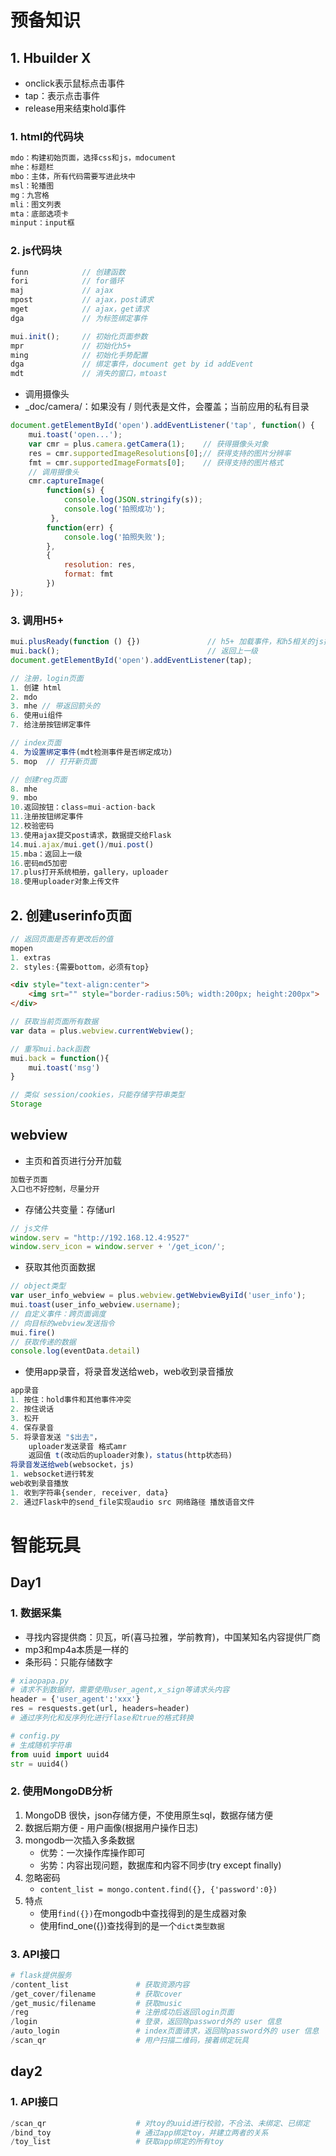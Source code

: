 # 预备知识

## 1. Hbuilder X

-   onclick表示鼠标点击事件
-   tap：表示点击事件
-   release用来结束hold事件

### 1. html的代码块

```css
mdo：构建初始页面，选择css和js，mdocument
mhe：标题栏
mbo：主体，所有代码需要写进此块中
msl：轮播图
mg：九宫格
mli：图文列表
mta：底部选项卡
minput：input框
```

### 2. js代码块

```js
funn			// 创建函数
fori			// for循环
maj				// ajax
mpost			// ajax，post请求
mget			// ajax，get请求
dga				// 为标签绑定事件
```

```js
mui.init();		// 初始化页面参数
mpr				// 初始化h5+
ming			// 初始化手势配置
dga				// 绑定事件，document get by id addEvent
mdt				// 消失的窗口，mtoast
```

-   调用摄像头
-   _doc/camera/：如果没有 / 则代表是文件，会覆盖；当前应用的私有目录

```js
document.getElementById('open').addEventListener('tap', function() {
    mui.toast('open...');
    var cmr = plus.camera.getCamera(1);    // 获得摄像头对象
    res = cmr.supportedImageResolutions[0];// 获得支持的图片分辨率
    fmt = cmr.supportedImageFormats[0];	   // 获得支持的图片格式
    // 调用摄像头
    cmr.captureImage(
        function(s) {
            console.log(JSON.stringify(s));
            console.log('拍照成功');
   		 },
        function(err) {
        	console.log('拍照失败');
    	},
        {
            resolution: res,
            format: fmt
    	})
});
```

### 3. 调用H5+

```js
mui.plusReady(function () {})				// h5+ 加载事件，和h5相关的js操作需要使用
mui.back();									// 返回上一级
document.getElementById('open').addEventListener(tap);
```

```js
// 注册，login页面
1. 创建 html
2. mdo
3. mhe // 带返回箭头的
6. 使用ui组件
7. 给注册按钮绑定事件
```

```js
// index页面
4. 为设置绑定事件(mdt检测事件是否绑定成功)
5. mop	// 打开新页面
```

```js
// 创建reg页面
8. mhe
9. mbo
10.返回按钮：class=mui-action-back
11.注册按钮绑定事件
12.校验密码
13.使用ajax提交post请求，数据提交给Flask
14.mui.ajax/mui.get()/mui.post()
15.mba：返回上一级
16.密码md5加密
17.plus打开系统相册，gallery，uploader
18.使用uploader对象上传文件
```



## 2. 创建userinfo页面

```js
// 返回页面是否有更改后的值
mopen
1. extras
2. styles:{需要bottom，必须有top}
```

```html
<div style="text-align:center">
	<img srt="" style="border-radius:50%; width:200px; height:200px">
</div>
```

```js
// 获取当前页面所有数据
var data = plus.webview.currentWebview();
```

```js
// 重写mui.back函数
mui.back = function(){
    mui.toast('msg')
}
```

```js
// 类似 session/cookies，只能存储字符串类型
Storage
```

## webview

-   主页和首页进行分开加载

```js
加载子页面
入口也不好控制，尽量分开
```

-   存储公共变量：存储url

```js
// js文件
window.serv = "http://192.168.12.4:9527"
window.serv_icon = window.server + '/get_icon/';
```

-   获取其他页面数据

```js
// object类型
var user_info_webview = plus.webview.getWebviewByiId('user_info');
mui.toast(user_info_webview.username);
// 自定义事件：跨页面调度
// 向目标的webview发送指令
mui.fire()
// 获取传递的数据
console.log(eventData.detail)
```

-   使用app录音，将录音发送给web，web收到录音播放

```js
app录音
1. 按住：hold事件和其他事件冲突
2. 按住说话
3. 松开
4. 保存录音
5. 将录音发送 "$出去"，
	uploader发送录音 格式amr
	返回值 t(改动后的uploader对象)，status(http状态码)
将录音发送给web(websocket，js)
1. websocket进行转发
web收到录音播放
1. 收到字符串{sender, receiver, data}
2. 通过Flask中的send_file实现audio src 网络路径 播放语音文件
```

# 智能玩具

## Day1

### 1. 数据采集

-   寻找内容提供商：贝瓦，听(喜马拉雅，学前教育)，中国某知名内容提供厂商
-   mp3和mp4a本质是一样的
-   条形码：只能存储数字

```python
# xiaopapa.py
# 请求不到数据时，需要使用user_agent,x_sign等请求头内容
header = {'user_agent':'xxx'}
res = resquests.get(url, headers=header)
# 通过序列化和反序列化进行flase和true的格式转换
```

```python
# config.py
# 生成随机字符串
from uuid import uuid4
str = uuid4()
```

### 2. 使用MongoDB分析

1.  MongoDB 很快，json存储方便，不使用原生sql，数据存储方便
2.  数据后期方便 - 用户画像(根据用户操作日志)
3.  mongodb一次插入多条数据
    -   优势：一次操作库操作即可
    -   劣势：内容出现问题，数据库和内容不同步(try except finally)
4.  忽略密码
    -   `content_list = mongo.content.find({}, {'password':0})`
5.  特点
    -   使用`find({})`在mongodb中查找得到的是生成器对象
    -   使用find_one({})查找得到的是一个`dict类型数据`

### 3. API接口

```python
# flask提供服务
/content_list				# 获取资源内容
/get_cover/filename			# 获取cover
/get_music/filename			# 获取music
/reg						# 注册成功后返回login页面
/login						# 登录，返回除password外的 user 信息
/auto_login					# index页面请求，返回除password外的 user 信息
/scan_qr					# 用户扫描二维码，接着绑定玩具
```

## day2

### 1. API接口

```python
/scan_qr					# 对toy的uuid进行校验，不合法、未绑定、已绑定
/bind_toy					# 通过app绑定toy，并建立两者的关系
/toy_list					# 获取app绑定的所有toy
```



​	
​	









​		
​		